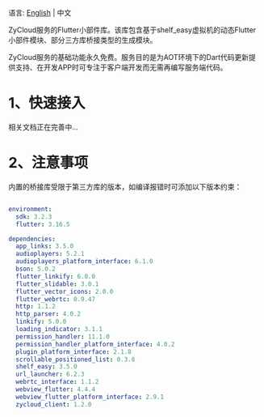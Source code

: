 语言:  [English](https://github.com/yangfanyu/zycloud_widget/blob/main/README.md) | 中文 

ZyCloud服务的Flutter小部件库。该库包含基于shelf_easy虚拟机的动态Flutter小部件模块、部分三方库桥接类型的生成模块。

ZyCloud服务的基础功能永久免费。服务目的是为AOT环境下的Dart代码更新提供支持、在开发APP时可专注于客户端开发而无需再编写服务端代码。

# 1、快速接入

相关文档正在完善中...

# 2、注意事项

内置的桥接库受限于第三方库的版本，如编译报错时可添加以下版本约束：

```yaml

environment:
  sdk: 3.2.3
  flutter: 3.16.5

dependencies:
  app_links: 3.5.0
  audioplayers: 5.2.1
  audioplayers_platform_interface: 6.1.0
  bson: 5.0.2
  flutter_linkify: 6.0.0
  flutter_slidable: 3.0.1
  flutter_vector_icons: 2.0.0
  flutter_webrtc: 0.9.47
  http: 1.1.2
  http_parser: 4.0.2
  linkify: 5.0.0
  loading_indicator: 3.1.1
  permission_handler: 11.1.0
  permission_handler_platform_interface: 4.0.2
  plugin_platform_interface: 2.1.8
  scrollable_positioned_list: 0.3.8
  shelf_easy: 3.5.0
  url_launcher: 6.2.3
  webrtc_interface: 1.1.2
  webview_flutter: 4.4.4
  webview_flutter_platform_interface: 2.9.1
  zycloud_client: 1.2.0

```